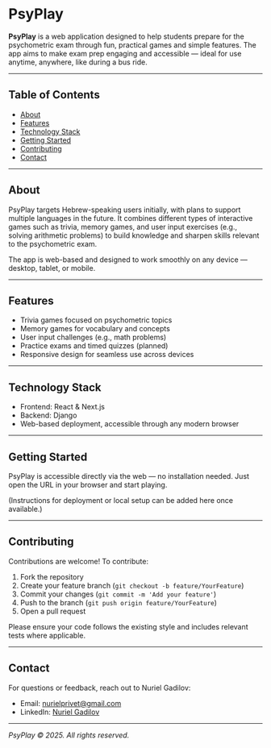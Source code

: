 # PsyPlay

**PsyPlay** is a web application designed to help students prepare for the psychometric exam through fun, practical games and simple features. The app aims to make exam prep engaging and accessible — ideal for use anytime, anywhere, like during a bus ride.

---

## Table of Contents

- [About](#about)
- [Features](#features)
- [Technology Stack](#technology-stack)
- [Getting Started](#getting-started)
- [Contributing](#contributing)
- [Contact](#contact)

---

## About

PsyPlay targets Hebrew-speaking users initially, with plans to support multiple languages in the future. It combines different types of interactive games such as trivia, memory games, and user input exercises (e.g., solving arithmetic problems) to build knowledge and sharpen skills relevant to the psychometric exam.

The app is web-based and designed to work smoothly on any device — desktop, tablet, or mobile.

---

## Features

- Trivia games focused on psychometric topics
- Memory games for vocabulary and concepts
- User input challenges (e.g., math problems)
- Practice exams and timed quizzes (planned)
- Responsive design for seamless use across devices

---

## Technology Stack

- Frontend: React & Next.js
- Backend: Django
- Web-based deployment, accessible through any modern browser

---

## Getting Started

PsyPlay is accessible directly via the web — no installation needed. Just open the URL in your browser and start playing.

(Instructions for deployment or local setup can be added here once available.)

---

## Contributing

Contributions are welcome! To contribute:

1. Fork the repository
2. Create your feature branch (`git checkout -b feature/YourFeature`)
3. Commit your changes (`git commit -m 'Add your feature'`)
4. Push to the branch (`git push origin feature/YourFeature`)
5. Open a pull request

Please ensure your code follows the existing style and includes relevant tests where applicable.

---

## Contact

For questions or feedback, reach out to Nuriel Gadilov:

- Email: nurielprivet@gmail.com
- LinkedIn: [Nuriel Gadilov](https://www.linkedin.com/in/nurielgad/)

---

_PsyPlay © 2025. All rights reserved._
